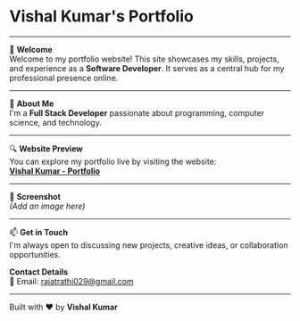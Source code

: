 # Vishal Kumar's Portfolio  

---  

👋 **Welcome**  
Welcome to my portfolio website! This site showcases my skills, projects, and experience as a **Software Developer**. It serves as a central hub for my professional presence online.  

---  

🚀 **About Me**  
I'm a **Full Stack Developer** passionate about programming, computer science, and technology.  

---  

🔍 **Website Preview**  
You can explore my portfolio live by visiting the website:  
[**Vishal Kumar - Portfolio**](#)  

---  

📸 **Screenshot**  
*(Add an image here)*  

---  

📫 **Get in Touch**  
I'm always open to discussing new projects, creative ideas, or collaboration opportunities.  

**Contact Details**  
📧 Email: rajatrathi029@gmail.com  

---  

Built with ❤️ by **Vishal Kumar**  